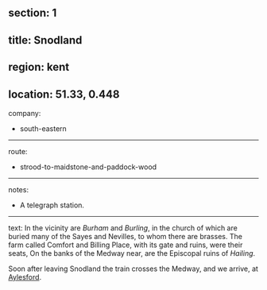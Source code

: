 section: 1
----
title: Snodland
----
region: kent
----
location: 51.33, 0.448
----
company:
- south-eastern
----
route:
- strood-to-maidstone-and-paddock-wood
----
notes:
- A telegraph station.
----
text: In the vicinity are *Burham* and *Burling*, in the church of which are buried many of the Sayes and Nevilles, to whom there are brasses. The farm called Comfort and Billing Place, with its gate and ruins, were their seats, On the banks of the Medway near, are the Episcopal ruins of *Hailing*.

Soon after leaving Snodland the train crosses the Medway, and we arrive, at [Aylesford](/stations/aylesford).
